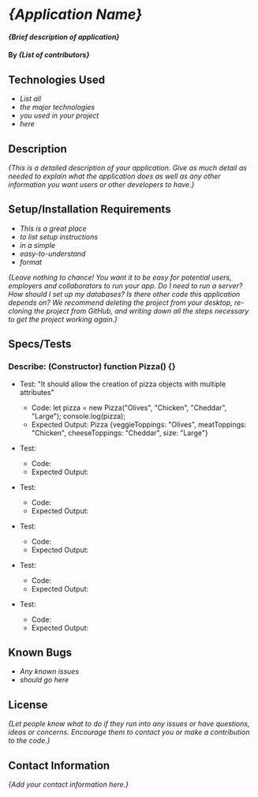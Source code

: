 # _{Application Name}_

#### _{Brief description of application}_

#### By _**{List of contributors}**_

## Technologies Used

* _List all_
* _the major technologies_
* _you used in your project_
* _here_

## Description

_{This is a detailed description of your application. Give as much detail as needed to explain what the application does as well as any other information you want users or other developers to have.}_

## Setup/Installation Requirements

* _This is a great place_
* _to list setup instructions_
* _in a simple_
* _easy-to-understand_
* _format_

_{Leave nothing to chance! You want it to be easy for potential users, employers and collaborators to run your app. Do I need to run a server? How should I set up my databases? Is there other code this application depends on? We recommend deleting the project from your desktop, re-cloning the project from GitHub, and writing down all the steps necessary to get the project working again.}_

## Specs/Tests

### Describe: (Constructor) function Pizza() {}
* Test: "It should allow the creation of pizza objects with multiple attributes"
  * Code: let pizza = new Pizza("Olives", "Chicken", "Cheddar", "Large");
    console.log(pizza);
  * Expected Output: Pizza {veggieToppings: "Olives", meatToppings: "Chicken", cheeseToppings: "Cheddar", size: "Large"}

* Test: 
  * Code: 
  * Expected Output:

* Test:
  * Code: 
  * Expected Output:

* Test:
  * Code: 
  * Expected Output:

* Test:
  * Code: 
  * Expected Output:

* Test:
  * Code: 
  * Expected Output:

## Known Bugs

* _Any known issues_
* _should go here_

## License

_{Let people know what to do if they run into any issues or have questions, ideas or concerns.  Encourage them to contact you or make a contribution to the code.}_

## Contact Information

_{Add your contact information here.}_